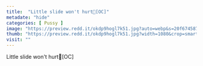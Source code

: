 ```yaml
---
title:  "Little slide won't hurt🖤[OC]"
metadate: "hide"
categories: [ Pussy ]
image: "https://preview.redd.it/okdp9hogl7k51.jpg?auto=webp&s=20f67458705e7eab43eb63a2db7820ba4770cefd"
thumb: "https://preview.redd.it/okdp9hogl7k51.jpg?width=1080&crop=smart&auto=webp&s=24cb147e50071347c3a9d7a9bdc712747a3d8ae8"
visit: ""
---
```

Little slide won't hurt🖤[OC]
